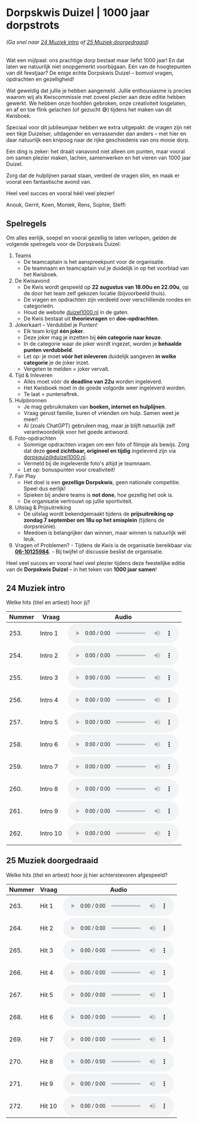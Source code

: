 # Dorpskwis Duizel | 1000 jaar dorpstrots

###### (Ga snel naar [24 Muziek intro](#24-muziek-intro) of [25 Muziek doorgedraaid](#25-muziek-doorgedraaid))

Wat een mijlpaal: ons prachtige dorp bestaat maar liefst 1000 jaar! En dat laten we natuurlijk niet onopgemerkt voorbijgaan. Eén van de hoogtepunten van dit feestjaar? De enige echte Dorpskwis Duizel – bomvol vragen, opdrachten en gezelligheid!

Wat geweldig dat jullie je hebben aangemeld. Jullie enthousiasme is precies waarom wij als Kwiscommissie met zoveel plezier aan deze editie hebben gewerkt. We hebben onze hoofden gebroken, onze creativiteit losgelaten, en af en toe flink gelachen (of gezucht 😅) tijdens het maken van dit Kwisboek.

Speciaal voor dit jubileumjaar hebben we extra uitgepakt: de vragen zijn nét een tikje Duizelser, uitdagender en verrassender dan anders – met hier en daar natuurlijk een knipoog naar de rijke geschiedenis van ons mooie dorp.

Eén ding is zeker: het draait vanavond niet alleen om punten, maar vooral om samen plezier maken, lachen, samenwerken en het vieren van 1000 jaar Duizel.

Zorg dat de hulplijnen paraat staan, verdeel de vragen slim, en maak er vooral een fantastische avond van.

Heel veel succes en vooral héél veel plezier!

Anouk, Gerrit, Koen, Moniek, Rens, Sophie, Steffi

## Spelregels

Om alles eerlijk, soepel en vooral gezellig te laten verlopen, gelden de volgende spelregels voor de Dorpskwis Duizel:

1. Teams
    - De teamcaptain is het aanspreekpunt voor de organisatie.
    - De teamnaam en teamcaptain vul je duidelijk in op het voorblad van het Kwisboek.
2. De Kwisavond
    - De Kwis wordt gespeeld op **22 augustus van 18.00u en 22.00u**, op de door het team zelf gekozen locatie (bijvoorbeeld thuis).
    - De vragen en opdrachten zijn verdeeld over verschillende rondes en categorieën.
    - Houd de website [duizel1000.nl](https://duizel1000.nl) in de gaten.
    - De Kwis bestaat uit **theorievragen** en **doe-opdrachten**.
3. Jokerkaart – Verdubbel je Punten!
    - Elk team krijgt **één joker**.
    - Deze joker mag je inzetten bij **één categorie naar keuze**.
    - In de categorie waar de joker wordt ingezet, worden je **behaalde punten verdubbeld**.
    - Let op: je moet **vóór het inleveren** duidelijk aangeven **in welke categorie** je de joker inzet.
    - Vergeten te melden = joker vervalt.
4. Tijd & Inleveren
    - Alles moet vóór de **deadline van 22u** worden ingeleverd.
    - Het Kwisboek moet in de goede volgorde weer ingeleverd worden.
    - Te laat = puntenaftrek.
5. Hulpbronnen
    - Je mag gebruikmaken van **boeken, internet en hulplijnen**.
    - Vraag gerust familie, buren of vrienden om hulp. Samen weet je meer!
    - AI (zoals ChatGPT) gebruiken mag, maar je blijft natuurlijk zelf verantwoordelijk voor het goede antwoord.
6. Foto-opdrachten
    - Sommige opdrachten vragen om een foto of filmpje als bewijs. Zorg dat deze **goed zichtbaar, origineel en tijdig** ingeleverd zijn via [dorpsquiz@duizel1000.nl](mailto:dorpsquiz@duizel1000.nl).
    - Vermeld bij de ingeleverde foto's altijd je teamnaam.
    - Let op: bonuspunten voor creativiteit!
7. Fair Play
    - Het doel is een **gezellige Dorpskwis**, geen nationale competitie. Speel dus eerlijk!
    - Spieken bij andere teams is **not done**, hoe gezellig het ook is.
    - De organisatie vertrouwt op jullie sportiviteit.
8. Uitslag & Prijsuitreiking
    - De uitslag wordt bekendgemaakt tijdens de **prijsuitreiking op zondag 7 september om 18u op het smisplein** (tijdens de dorpsreünie).
    - Meedoen is belangrijker dan winnen, maar winnen is natuurlijk wél leuk.
  9. Vragen of Problemen?
    - Tijdens de Kwis is de organisatie bereikbaar via: **[06-10125984](tel:0610125984)**.
    - Bij twijfel of discussie beslist de organisatie.

Heel veel succes en vooral heel veel plezier tijdens deze feestelijke editie van de **Dorpskwis Duizel** – in het teken van **1000 jaar samen**!

## 24 Muziek intro

Welke hits (titel en artiest) hoor jij?

| Nummer | Vraag | Audio |
| --- | --- | --- |
| 253. | Intro 1 | <audio controls controlsList="nodownload" src="https://github.com/duizel1000/duizel1000.github.io/raw/refs/heads/main/muziek-intro/1.mp3">Je browser ondersteund deze audiobestanden niet. Probeer een nieuwere browser of een andere computer</audio> |
| 254. | Intro 2 | <audio controls controlsList="nodownload" src="https://github.com/duizel1000/duizel1000.github.io/raw/refs/heads/main/muziek-intro/2.mp3">Je browser ondersteund deze audiobestanden niet. Probeer een nieuwere browser of een andere computer</audio> |
| 255. | Intro 3 | <audio controls controlsList="nodownload" src="https://github.com/duizel1000/duizel1000.github.io/raw/refs/heads/main/muziek-intro/3.mp3">Je browser ondersteund deze audiobestanden niet. Probeer een nieuwere browser of een andere computer</audio> |
| 256. | Intro 4 | <audio controls controlsList="nodownload" src="https://github.com/duizel1000/duizel1000.github.io/raw/refs/heads/main/muziek-intro/4.mp3">Je browser ondersteund deze audiobestanden niet. Probeer een nieuwere browser of een andere computer</audio> |
| 257. | Intro 5 | <audio controls controlsList="nodownload" src="https://github.com/duizel1000/duizel1000.github.io/raw/refs/heads/main/muziek-intro/5.mp3">Je browser ondersteund deze audiobestanden niet. Probeer een nieuwere browser of een andere computer</audio> |
| 258. | Intro 6 | <audio controls controlsList="nodownload" src="https://github.com/duizel1000/duizel1000.github.io/raw/refs/heads/main/muziek-intro/6.mp3">Je browser ondersteund deze audiobestanden niet. Probeer een nieuwere browser of een andere computer</audio> |
| 259. | Intro 7 | <audio controls controlsList="nodownload" src="https://github.com/duizel1000/duizel1000.github.io/raw/refs/heads/main/muziek-intro/7.mp3">Je browser ondersteund deze audiobestanden niet. Probeer een nieuwere browser of een andere computer</audio> |
| 260. | Intro 8 | <audio controls controlsList="nodownload" src="https://github.com/duizel1000/duizel1000.github.io/raw/refs/heads/main/muziek-intro/8.mp3">Je browser ondersteund deze audiobestanden niet. Probeer een nieuwere browser of een andere computer</audio> |
| 261. | Intro 9 | <audio controls controlsList="nodownload" src="https://github.com/duizel1000/duizel1000.github.io/raw/refs/heads/main/muziek-intro/9.mp3">Je browser ondersteund deze audiobestanden niet. Probeer een nieuwere browser of een andere computer</audio> |
| 262. | Intro 10 | <audio controls controlsList="nodownload" src="https://github.com/duizel1000/duizel1000.github.io/raw/refs/heads/main/muziek-intro/10.mp3">Je browser ondersteund deze audiobestanden niet. Probeer een nieuwere browser of een andere computer</audio> |

## 25 Muziek doorgedraaid

Welke hits (titel en artiest) hoor jij hier achterstevoren afgespeeld?

| Nummer | Vraag | Audio |
| --- | --- | --- |
| 263. | Hit 1 | <audio controls controlsList="nodownload" src="https://github.com/duizel1000/duizel1000.github.io/raw/refs/heads/main/muziek-doorgedraaid/1.mp3">Je browser ondersteund deze audiobestanden niet. Probeer een nieuwere browser of een andere computer</audio> |
| 264. | Hit 2 | <audio controls controlsList="nodownload" src="https://github.com/duizel1000/duizel1000.github.io/raw/refs/heads/main/muziek-doorgedraaid/2.mp3">Je browser ondersteund deze audiobestanden niet. Probeer een nieuwere browser of een andere computer</audio> |
| 265. | Hit 3 | <audio controls controlsList="nodownload" src="https://github.com/duizel1000/duizel1000.github.io/raw/refs/heads/main/muziek-doorgedraaid/3.mp3">Je browser ondersteund deze audiobestanden niet. Probeer een nieuwere browser of een andere computer</audio> |
| 266. | Hit 4 | <audio controls controlsList="nodownload" src="https://github.com/duizel1000/duizel1000.github.io/raw/refs/heads/main/muziek-doorgedraaid/4.mp3">Je browser ondersteund deze audiobestanden niet. Probeer een nieuwere browser of een andere computer</audio> |
| 267. | Hit 5 | <audio controls controlsList="nodownload" src="https://github.com/duizel1000/duizel1000.github.io/raw/refs/heads/main/muziek-doorgedraaid/5.mp3">Je browser ondersteund deze audiobestanden niet. Probeer een nieuwere browser of een andere computer</audio> |
| 268. | Hit 6 | <audio controls controlsList="nodownload" src="https://github.com/duizel1000/duizel1000.github.io/raw/refs/heads/main/muziek-doorgedraaid/6.mp3">Je browser ondersteund deze audiobestanden niet. Probeer een nieuwere browser of een andere computer</audio> |
| 269. | Hit 7 | <audio controls controlsList="nodownload" src="https://github.com/duizel1000/duizel1000.github.io/raw/refs/heads/main/muziek-doorgedraaid/7.mp3">Je browser ondersteund deze audiobestanden niet. Probeer een nieuwere browser of een andere computer</audio> |
| 270. | Hit 8 | <audio controls controlsList="nodownload" src="https://github.com/duizel1000/duizel1000.github.io/raw/refs/heads/main/muziek-doorgedraaid/8.mp3">Je browser ondersteund deze audiobestanden niet. Probeer een nieuwere browser of een andere computer</audio> |
| 271. | Hit 9 | <audio controls controlsList="nodownload" src="https://github.com/duizel1000/duizel1000.github.io/raw/refs/heads/main/muziek-doorgedraaid/9.mp3">Je browser ondersteund deze audiobestanden niet. Probeer een nieuwere browser of een andere computer</audio> |
| 272. | Hit 10 | <audio controls controlsList="nodownload" src="https://github.com/duizel1000/duizel1000.github.io/raw/refs/heads/main/muziek-doorgedraaid/10.mp3">Je browser ondersteund deze audiobestanden niet. Probeer een nieuwere browser of een andere computer</audio> |
